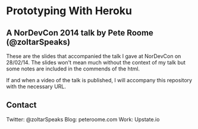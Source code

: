# Prototyping With Heroku
## A NorDevCon 2014 talk by Pete Roome (@zoltarSpeaks)

These are the slides that accompanied the talk I gave at NorDevCon on 28/02/14. The slides won't mean much without the context of my talk but some notes are included in the commends of the html. 

If and when a video of the talk is published, I will accompany this repository with the necessary URL.

## Contact
Twitter: @zoltarSpeaks
Blog: peteroome.com
Work: Upstate.io